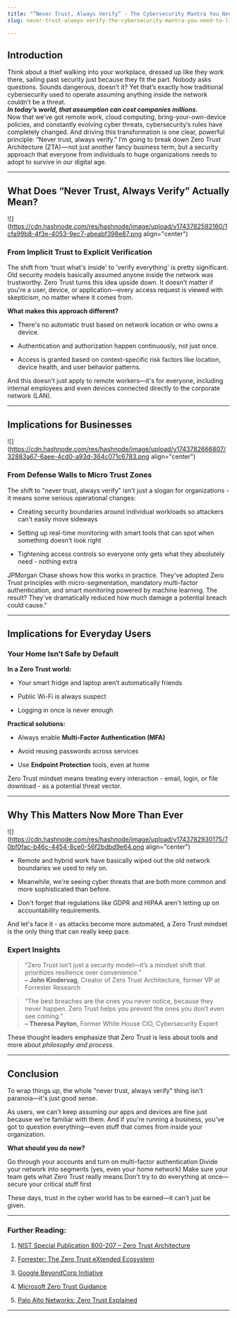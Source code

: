 ```yaml
---
title: "“Never Trust, Always Verify” - The Cybersecurity Mantra You Need to Live By"
slug: never-trust-always-verify-the-cybersecurity-mantra-you-need-to-live-by

---
```


## Introduction

Think about a thief walking into your workplace, dressed up like they work there, sailing past security just because they fit the part. Nobody asks questions. Sounds dangerous, doesn’t it? Yet that’s exactly how traditional cybersecurity used to operate assuming anything inside the network couldn’t be a threat.   
***In today’s world, that assumption can cost companies millions.***  
Now that we’ve got remote work, cloud computing, bring-your-own-device policies, and constantly evolving cyber threats, cybersecurity’s rules have completely changed. And driving this transformation is one clear, powerful principle: “Never trust, always verify.” I’m going to break down Zero Trust Architecture (ZTA) — not just another fancy business term, but a security approach that everyone from individuals to huge organizations needs to adopt to survive in our digital age.

---

## What Does “Never Trust, Always Verify” Actually Mean?

![](https://cdn.hashnode.com/res/hashnode/image/upload/v1743782592160/1cfa99b8-4f3e-4053-9ec7-abeabf398e87.png align="center")

### From Implicit Trust to Explicit Verification

The shift from 'trust what's inside' to 'verify everything' is pretty significant. Old security models basically assumed anyone inside the network was trustworthy. Zero Trust turns this idea upside down. It doesn't matter if you're a user, device, or application—every access request is viewed with skepticism, no matter where it comes from.

**What makes this approach different?**

* There's no automatic trust based on network location or who owns a device.
    
* Authentication and authorization happen continuously, not just once.
    
* Access is granted based on context-specific risk factors like location, device health, and user behavior patterns.
    

And this doesn't just apply to remote workers—it's for everyone, including internal employees and even devices connected directly to the corporate network (LAN).

---

## Implications for Businesses

![](https://cdn.hashnode.com/res/hashnode/image/upload/v1743782666807/32883a67-6aee-4cd0-a93d-364c071c6783.png align="center")

### From Defense Walls to Micro Trust Zones

The shift to "never trust, always verify" isn't just a slogan for organizations - it means some serious operational changes:

* Creating security boundaries around individual workloads so attackers can't easily move sideways
    
* Setting up real-time monitoring with smart tools that can spot when something doesn't look right
    
* Tightening access controls so everyone only gets what they absolutely need - nothing extra
    

JPMorgan Chase shows how this works in practice. They've adopted Zero Trust principles with micro-segmentation, mandatory multi-factor authentication, and smart monitoring powered by machine learning. The result? They've dramatically reduced how much damage a potential breach could cause."

---

## Implications for Everyday Users

### Your Home Isn’t Safe by Default

**In a Zero Trust world:**

* Your smart fridge and laptop aren’t automatically friends
    
* Public Wi-Fi is always suspect
    
* Logging in once is never enough
    

**Practical solutions:**

* Always enable **Multi-Factor Authentication (MFA)**
    
* Avoid reusing passwords across services
    
* Use **Endpoint Protection** tools, even at home
    

Zero Trust mindset means treating every interaction - email, login, or file download - as a potential threat vector.

---

## Why This Matters Now More Than Ever

![](https://cdn.hashnode.com/res/hashnode/image/upload/v1743782930175/70bf0fac-b46c-4454-8ce0-56f2bdbd9e64.png align="center")

* Remote and hybrid work have basically wiped out the old network boundaries we used to rely on.
    
* Meanwhile, we're seeing cyber threats that are both more common and more sophisticated than before.
    
* Don't forget that regulations like GDPR and HIPAA aren't letting up on accountability requirements.
    

And let's face it - as attacks become more automated, a Zero Trust mindset is the only thing that can really keep pace.

### Expert Insights

> “Zero Trust isn’t just a security model—it’s a mindset shift that prioritizes resilience over convenience.”  
> **– John Kindervag**, Creator of Zero Trust Architecture, former VP at Forrester Research

> “The best breaches are the ones you never notice, because they never happen. Zero Trust helps you prevent the ones you don’t even see coming.”  
> **– Theresa Payton**, Former White House CIO, Cybersecurity Expert

These thought leaders emphasize that Zero Trust is less about tools and more about *philosophy and process*.

---

## Conclusion

To wrap things up, the whole "never trust, always verify" thing isn't paranoia—it's just good sense.

As users, we can't keep assuming our apps and devices are fine just because we're familiar with them. And if you're running a business, you've got to question everything—even stuff that comes from inside your organization.

**What should you do now?**

Go through your accounts and turn on multi-factor authentication Divide your network into segments (yes, even your home network) Make sure your team gets what Zero Trust really means Don't try to do everything at once—secure your critical stuff first

These days, trust in the cyber world has to be earned—it can't just be given.

---

### Further Reading:

1. [NIST Special Publication 800-207 – Zero Trust Architecture](https://csrc.nist.gov/publications/detail/sp/800-207/final)
    
2. [Forrester: The Zero Trust eXtended Ecosystem](https://www.forrester.com/report/the-zero-trust-extended-ztx-ecosystem/RES137210)
    
3. [Google BeyondCorp Initiative](https://cloud.google.com/beyondcorp)
    
4. [Microsoft Zero Trust Guidance](https://www.microsoft.com/en-us/security/business/zero-trust)
    
5. [Palo Alto Networks: Zero Trust Explained](https://www.paloaltonetworks.com/cyberpedia/what-is-a-zero-trust-architecture#:~:text=Zero%20Trust%20architecture%20employs%20software,locations%20and%20are%20continuously%20validated.)
    

---